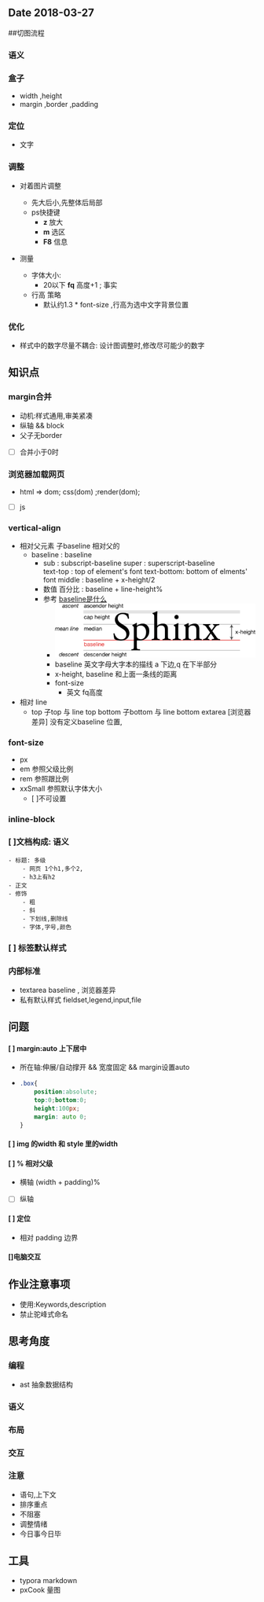 ## Date 2018-03-27

##切图流程

### 语义

### 盒子

- width ,height
- margin ,border ,padding 

### 定位

- 文字
### 调整

- 对着图片调整
  - 先大后小,先整体后局部
  - ps快捷键
    - **z** 放大
    - **m** 选区
    - **F8** 信息

- 测量
    - 字体大小: 
        - 20以下  **fq** 高度+1 ; 事实
    - 行高 策略
      - 默认约1.3 * font-size ,行高为选中文字背景位置

### 优化

- 样式中的数字尽量不耦合: 设计图调整时,修改尽可能少的数字

## 知识点

### margin合并

- 动机:样式通用,审美紧凑
- 纵轴 && block
- 父子无border
- [ ] 合并小于0时

### 浏览器加载网页
- html => dom; css(dom) ;render(dom);
- [ ] js
### vertical-align
- 相对父元素		子baseline 相对父的
   - baseline : baseline
     - sub		:  subscript-baseline 
        super		:  superscript-baseline  
         text-top : 	top of element's font 
         text-bottom:	bottom of elments' font
         middle	:	baseline + x-height/2
     - 数值
        百分比	: baseline + line-height%
     - 参考 [baseline是什么](https://www.cnblogs.com/xuhaodong/p/basseline.html)
       - ![baseline图片](./images/baseline.png)
       - baseline 英文字母大字本的描线  a 下边,q 在下半部分
       - x-height, baseline 和上面一条线的距离
       - font-size 
          - 英文 fq高度
- 相对 line
  - top	  子top 与 line top
     bottom	子bottom 与 line bottom
     extarea [浏览器差异] 没有定义baseline 位置, 	
### font-size
- px
- em 参照父级比例
- rem 参照跟比例
- xxSmall 参照默认字体大小 
	- [ ]不可设置
### inline-block
### [ ]文档构成: 语义
	- 标题: 多级
		- 网页 1个h1,多个2,
		- h3上有h2
	- 正文
	- 修饰
		- 粗
		- 斜
		- 下划线,删除线
		- 字体,字号,颜色
### [ ] 标签默认样式

### 内部标准

- textarea baseline , 浏览器差异
- 私有默认样式 fieldset,legend,input,file

## 问题

#### [ ] margin:auto 上下居中

- 所在轴:伸展/自动撑开 && 宽度固定 && margin设置auto


- ```css
  .box{
      position:absolute;
      top:0;bottom:0;
      height:100px;
      margin: auto 0;
  }
  ```

#### [ ] img 的width 和 style 里的width 

#### [ ] % 相对父级

-  横轴 (width + padding)%
-  [ ] 纵轴

#### [  ] 定位

- 相对  padding 边界


#### []电脑交互
## 作业注意事项

- 使用:Keywords,description
- 禁止驼峰式命名



## 思考角度

### 编程

- ast 抽象数据结构

### 语义

### 布局

### 交互

### 注意

- 语句,上下文
- 排序重点
- 不阻塞
- 调整情绪
- 今日事今日毕

## 工具

- typora markdown
- pxCook 量图